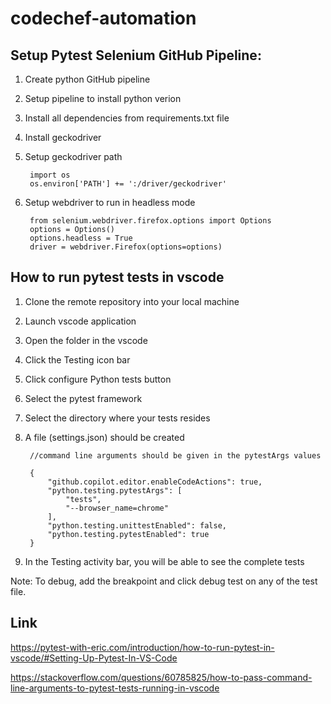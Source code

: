 # codechef-automation


## Setup Pytest Selenium GitHub Pipeline:

1. Create python GitHub pipeline
2. Setup pipeline to install python verion
3. Install all dependencies from requirements.txt file
4. Install geckodriver 
5. Setup geckodriver path 
    
        import os
        os.environ['PATH'] += ':/driver/geckodriver'

6. Setup webdriver to run in headless mode

        from selenium.webdriver.firefox.options import Options
        options = Options()
        options.headless = True
        driver = webdriver.Firefox(options=options)



## How to run pytest tests in vscode
1. Clone the remote repository into your local machine
2. Launch vscode application
3. Open the folder in the vscode 
4. Click the Testing icon bar
5. Click configure Python tests button
6. Select the pytest framework
7. Select the directory where your tests resides 
8. A file (settings.json) should be created


        //command line arguments should be given in the pytestArgs values
        
        {
            "github.copilot.editor.enableCodeActions": true,
            "python.testing.pytestArgs": [
                "tests",
        		"--browser_name=chrome"
            ],
            "python.testing.unittestEnabled": false,
            "python.testing.pytestEnabled": true
        }

9. In the Testing activity bar, you will be able to see the complete tests




Note: To debug, add the breakpoint and click debug test on any of the test file.
 

## Link 

https://pytest-with-eric.com/introduction/how-to-run-pytest-in-vscode/#Setting-Up-Pytest-In-VS-Code

https://stackoverflow.com/questions/60785825/how-to-pass-command-line-arguments-to-pytest-tests-running-in-vscode
